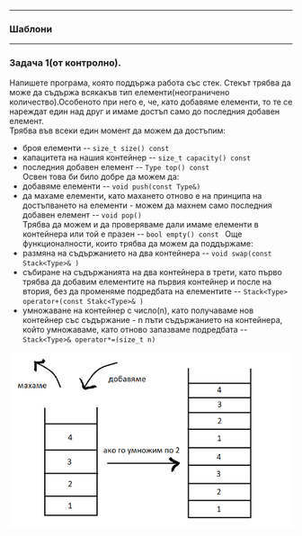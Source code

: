 ***
### Шаблони
***

### Задача 1(от контролно).
Напишете програма, която поддържа работа със стек. Стекът трябва да може да съдържа всякакъв тип елементи(неограничено количество).Особеното при него е, че, като добавяме елементи, то те се нареждат един над друг и имаме достъп само до последния добавен елемент.  
Трябва във всеки един момент да можем да достъпим:
- броя елементи -- `size_t size() const`
- капацитета на нашия контейнер -- `size_t capacity() const`
- последния добавен елемент -- `Type top() const`  
Освен това би било добре да можем да:
- добавяме елементи -- `void push(const Type&)`
- да махаме елементи, като махането отново е на принципа на достъпването на елементи - можем да махнем само последния добавен елемент -- `void pop()`  
Трябва да можем и да проверяваме дали имаме елементи в контейнера или той е празен -- `bool empty() const `
Още функционалности, които трябва да можем да поддържаме:
- размяна на съдържанието на два контейнера -- `void swap(const Stack<Type>& )`
- събиране на съдържанията на два контейнера в трети, като първо трябва да добавим елементите на първия контейнер и после на втория, без да променяме подредбата на елементите -- `Stack<Type> operator+(const Stakc<Type>& )`
- умножаване на контейнер с число(n), като получаваме нов контейнер със съдържание - n пъти съдържанието на контейнера, който умножаваме, като отново запазваме подредбата -- `Stack<Type>& operator*=(size_t n)`    


![](https://github.com/karinag99/Object-oriented-programming-FMI/blob/main/08_Templates/stack_image_updated.png)



